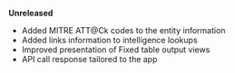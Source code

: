 **Unreleased**
* Added MITRE ATT@Ck codes to the entity information
* Added links information to intelligence lookups
* Improved presentation of Fixed table output views
* API call response tailored to the app